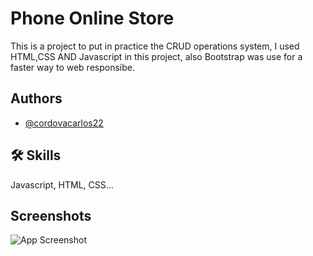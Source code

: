 # Phone Online Store 

This is a project to put in practice the CRUD operations system, I used HTML,CSS AND Javascript in this project, also Bootstrap was use for a faster way to web responsibe. 



## Authors

- [@cordovacarlos22](https://www.github.com/cordovacarlos22)


## 🛠 Skills
Javascript, HTML, CSS...


## Screenshots

![App Screenshot](https://i.postimg.cc/nVBQ4GnG/Screen-Shot-2022-10-09-at-9-18-43-AM.png)


